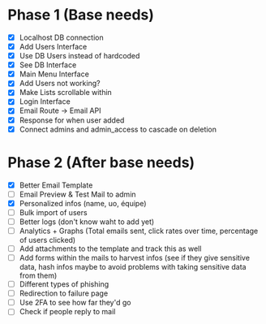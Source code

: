 # Phase 1 (Base needs)

- [x] Localhost DB connection
- [x] Add Users Interface
- [x] Use DB Users instead of hardcoded
- [x] See DB Interface
- [x] Main Menu Interface
- [x] Add Users not working?
- [x] Make Lists scrollable within
- [x] Login Interface
- [x] Email Route -> Email API
- [x] Response for when user added
- [x] Connect admins and admin_access to cascade on deletion

# Phase 2 (After base needs)

- [x] Better Email Template
- [ ] Email Preview & Test Mail to admin
- [x] Personalized infos (name, uo, équipe)
- [ ] Bulk import of users
- [ ] Better logs (don't know waht to add yet)
- [ ] Analytics + Graphs (Total emails sent, click rates over time, percentage of users clicked)
- [ ] Add attachments to the template and track this as well
- [ ] Add forms within the mails to harvest infos (see if they give sensitive data, hash infos maybe to avoid problems with taking sensitive data from them)
- [ ] Different types of phishing
- [ ] Redirection to failure page
- [ ] Use 2FA to see how far they'd go
- [ ] Check if people reply to mail
